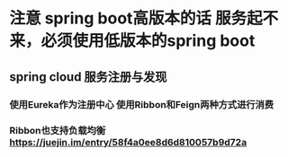 # 注意 spring boot高版本的话 服务起不来，必须使用低版本的spring boot

## spring cloud 服务注册与发现 
### 使用Eureka作为注册中心  使用Ribbon和Feign两种方式进行消费

### Ribbon也支持负载均衡 https://juejin.im/entry/58f4a0ee8d6d810057b9d72a